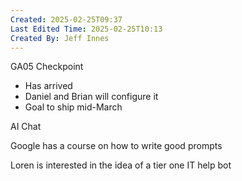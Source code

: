 ```yaml
---
Created: 2025-02-25T09:37
Last Edited Time: 2025-02-25T10:13
Created By: Jeff Innes
---
```

GA05 Checkpoint

- Has arrived
- Daniel and Brian will configure it
- Goal to ship mid-March

  

AI Chat

Google has a course on how to write good prompts

Loren is interested in the idea of a tier one IT help bot